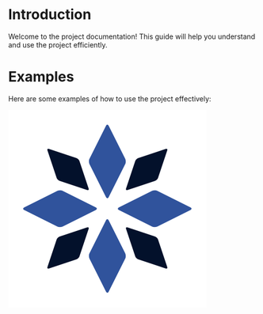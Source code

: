 # Introduction
Welcome to the project documentation! This guide will help you understand and use the project efficiently.

# Examples
Here are some examples of how to use the project effectively:

<div class="example">
    <img src="images/logo_glf-os.png" class="example-img">
</div>
